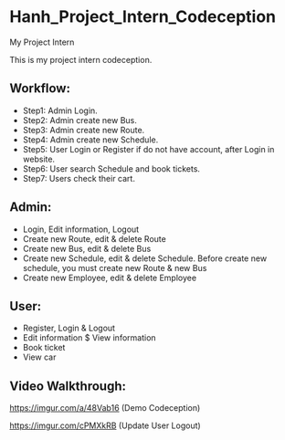 # Hanh_Project_Intern_Codeception

My Project Intern

This is my project intern codeception.
## Workflow:
- Step1: Admin Login.
- Step2: Admin create new Bus.
- Step3: Admin create new Route.
- Step4: Admin create new Schedule.
- Step5: User Login or Register if do not have account, after Login in website.
- Step6: User search Schedule and book tickets.
- Step7: Users check their cart.
## Admin:
- Login, Edit information, Logout
- Create new Route, edit & delete Route
- Create new Bus, edit & delete Bus
- Create new Schedule, edit & delete Schedule. Before create new schedule, you must create new Route & new Bus
- Create new Employee, edit & delete Employee
## User:
- Register, Login & Logout
- Edit information $ View information
- Book ticket
- View car

## Video Walkthrough:
https://imgur.com/a/48Vab16
(Demo Codeception)

https://imgur.com/cPMXkRB
(Update User Logout)
